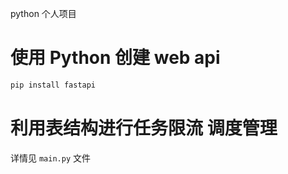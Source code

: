 python 个人项目

# 使用 Python 创建 web api

```bash
pip install fastapi
```

# 利用表结构进行任务限流 调度管理

详情见 `main.py` 文件
